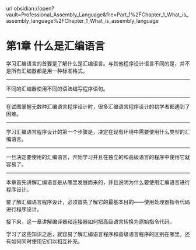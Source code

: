 url obsidian://open?vault=Professional_Assembly_Language&file=Part_1%2FChapter_1_What_is_assembly_language%2FChapter_1_What_is_assembly_language

# 第1章 什么是汇编语言

学习汇编语言的首要是了解什么是汇编语言。与其他程序设计语言不同的是，并不是所有汇编器都是用一种标准格式。

---

不同的汇编器使用不同的语法编写程序语句。

---

在试图掌握无数种汇编语言程序设计时，很多汇编语言程序设计的初学者都遇到了困难。

---

学习汇编语言程序设计的第一个步骤是，决定在现有环境中需要使用什么类型的汇编语言。

---

一旦决定要使用的汇编语言，开始学习并且在独立的和高级语言的程序中使用它就容易了。

---

本章首先讲解汇编语言是从哪里发展而来的，并且说明为什么要使用汇编语言进行程序设计。

要了解汇编语言程序设计，必须首先了解它的最基本目的——使用处理器指令代码进行程序设计。

接下来，这一章讲解编译器和连接器如何把高级语言转换为原始指令代码。

学习了这些知识之后，就容易了解汇编语言程序和高级语言程序的区别在哪里，还有如何同时使用它们以相互补充。